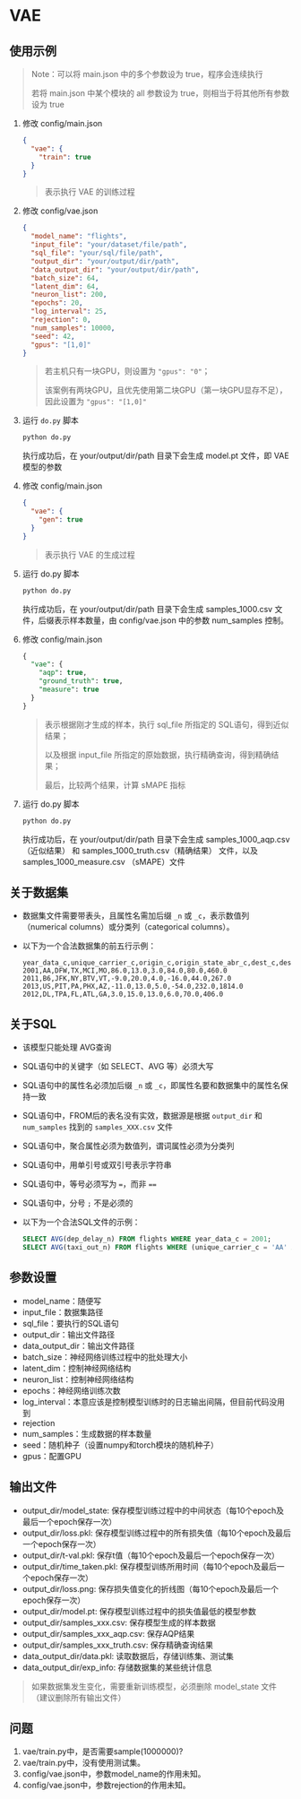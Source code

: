 # VAE
## 使用示例

> Note：可以将 main.json 中的多个参数设为 true，程序会连续执行
>
> 若将 main.json 中某个模块的 all 参数设为 true，则相当于将其他所有参数设为 true

1. 修改 config/main.json

   ```json
   {
     "vae": {
       "train": true
     }
   }
   ```

   > 表示执行 VAE 的训练过程

2. 修改 config/vae.json

   ```json
   {
     "model_name": "flights",
     "input_file": "your/dataset/file/path",
     "sql_file": "your/sql/file/path",
     "output_dir": "your/output/dir/path",
     "data_output_dir": "your/output/dir/path",
     "batch_size": 64,
     "latent_dim": 64,
     "neuron_list": 200,
     "epochs": 20,
     "log_interval": 25,
     "rejection": 0,
     "num_samples": 10000,
     "seed": 42,
     "gpus": "[1,0]"
   }
   ```
   
   > 若主机只有一块GPU，则设置为 `"gpus": "0"`；
   >
   > 该案例有两块GPU，且优先使用第二块GPU（第一块GPU显存不足），因此设置为 `"gpus": "[1,0]"`
   
3. 运行 `do.py` 脚本

   ```sh
   python do.py
   ```

   执行成功后，在 your/output/dir/path 目录下会生成 model.pt 文件，即 VAE 模型的参数

4. 修改 config/main.json

   ```json
   {
     "vae": {
       "gen": true
     }
   }
   ```

   > 表示执行 VAE 的生成过程

5. 运行 do.py 脚本

   ```sh
   python do.py
   ```

   执行成功后，在 your/output/dir/path  目录下会生成 samples_1000.csv 文件，后缀表示样本数量，由 config/vae.json 中的参数 num_samples 控制。
   
6. 修改 config/main.json

   ```sql
   {
     "vae": {
       "aqp": true,
       "ground_truth": true,
       "measure": true
     }
   }
   ```

   > 表示根据刚才生成的样本，执行 sql_file 所指定的 SQL语句，得到近似结果；
   >
   > 以及根据 input_file 所指定的原始数据，执行精确查询，得到精确结果；
   >
   > 最后，比较两个结果，计算 sMAPE 指标

7. 运行 do.py 脚本

   ```sh
   python do.py
   ```

   执行成功后，在 your/output/dir/path  目录下会生成 samples_1000_aqp.csv（近似结果） 和 samples_1000_truth.csv（精确结果） 文件，以及 samples_1000_measure.csv （sMAPE）文件



## 关于数据集

- 数据集文件需要带表头，且属性名需加后缀 `_n` 或 `_c`，表示数值列（numerical columns）或分类列（categorical columns）。

- 以下为一个合法数据集的前五行示例：

  ```csv
  year_data_c,unique_carrier_c,origin_c,origin_state_abr_c,dest_c,dest_state_abr_c,dep_delay_n,taxi_out_n,taxi_in_n,arr_delay_n,air_time_n,distance_n
  2001,AA,DFW,TX,MCI,MO,86.0,13.0,3.0,84.0,80.0,460.0
  2011,B6,JFK,NY,BTV,VT,-9.0,20.0,4.0,-16.0,44.0,267.0
  2013,US,PIT,PA,PHX,AZ,-11.0,13.0,5.0,-54.0,232.0,1814.0
  2012,DL,TPA,FL,ATL,GA,3.0,15.0,13.0,6.0,70.0,406.0
  ```



## 关于SQL

- 该模型只能处理 AVG查询

- SQL语句中的关键字（如 SELECT、AVG 等）必须大写

- SQL语句中的属性名必须加后缀 `_n` 或 `_c`，即属性名要和数据集中的属性名保持一致

- SQL语句中，FROM后的表名没有实效，数据源是根据 `output_dir` 和 `num_samples` 找到的 `samples_XXX.csv` 文件

- SQL语句中，聚合属性必须为数值列，谓词属性必须为分类列

- SQL语句中，用单引号或双引号表示字符串

- SQL语句中，等号必须写为 `=`，而非 `==`

- SQL语句中，分号 `;` 不是必须的

- 以下为一个合法SQL文件的示例：

  ```sql
  SELECT AVG(dep_delay_n) FROM flights WHERE year_data_c = 2001;
  SELECT AVG(taxi_out_n) FROM flights WHERE (unique_carrier_c = 'AA' AND origin_c = 'DFW');
  ```



## 参数设置

- model_name：随便写
- input_file：数据集路径
- sql_file：要执行的SQL语句
- output_dir：输出文件路径
- data_output_dir：输出文件路径
- batch_size：神经网络训练过程中的批处理大小
- latent_dim：控制神经网络结构
- neuron_list：控制神经网络结构
- epochs：神经网络训练次数
- log_interval：本意应该是控制模型训练时的日志输出间隔，但目前代码没用到
- rejection
- num_samples：生成数据的样本数量
- seed：随机种子（设置numpy和torch模块的随机种子）
- gpus：配置GPU



## 输出文件
- output_dir/model_state: 保存模型训练过程中的中间状态（每10个epoch及最后一个epoch保存一次）
- output_dir/loss.pkl: 保存模型训练过程中的所有损失值（每10个epoch及最后一个epoch保存一次）
- output_dir/t-val.pkl: 保存t值（每10个epoch及最后一个epoch保存一次）
- output_dir/time_taken.pkl: 保存模型训练所用时间（每10个epoch及最后一个epoch保存一次）
- output_dir/loss.png: 保存损失值变化的折线图（每10个epoch及最后一个epoch保存一次）
- output_dir/model.pt: 保存模型训练过程中的损失值最低的模型参数
- output_dir/samples_xxx.csv: 保存模型生成的样本数据
- output_dir/samples_xxx_aqp.csv: 保存AQP结果
- output_dir/samples_xxx_truth.csv: 保存精确查询结果
- data_output_dir/data.pkl: 读取数据后，存储训练集、测试集
- data_output_dir/exp_info: 存储数据集的某些统计信息

> 如果数据集发生变化，需要重新训练模型，必须删除 model_state 文件（建议删除所有输出文件）



## 问题

1. vae/train.py中，是否需要sample(1000000)?
2. vae/train.py中，没有使用测试集。
3. config/vae.json中，参数model_name的作用未知。
4. config/vae.json中，参数rejection的作用未知。